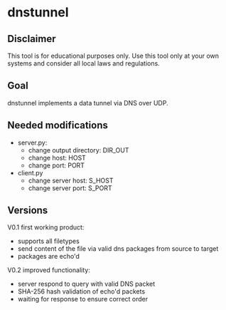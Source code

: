 # dnstunnel

## Disclaimer

This tool is for educational purposes only. Use this tool only at your own systems and consider all local laws and regulations.

## Goal

dnstunnel implements a data tunnel via DNS over UDP. 

## Needed modifications

- server.py:
  - change output directory: DIR_OUT
  - change host: HOST
  - change port: PORT
- client.py
  - change server host: S_HOST
  - change server port: S_PORT

## Versions

V0.1 first working product:
  - supports all filetypes
  - send content of the file via valid dns packages from source to target
  - packages are echo'd

V0.2 improved functionality:
  - server respond to query with valid DNS packet
  - SHA-256 hash validation of echo'd packets
  - waiting for response to ensure correct order

